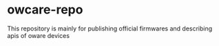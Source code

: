 # owcare-repo
This repository is mainly for publishing official firmwares and describing apis of oware devices

# 

